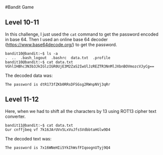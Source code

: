 #Bandit Game  

## Level 10-11  
In this challenge, I just used the `cat` command to get the password encoded in base 64. Then I used an online
base 64 decoder (https://www.base64decode.org/) to get the password.  
```
bandit10@bandit:~$ ls -a
.  ..  .bash_logout  .bashrc  data.txt  .profile
bandit10@bandit:~$ cat data.txt
VGhlIHBhc3N3b3JkIGlzIGR0UjE3M2ZaS2IwUlJzREZTR3NnMlJXbnBOVmozcVJyCg==
```
The decoded data was:  
```
The password is dtR173fZKb0RRsDFSGsg2RWnpNVj3qRr
```

## Level 11-12  
Here, when we had to shift all the characters by 13 using ROT13 cipher text converter.  
```
bandit11@bandit:~$ cat data.txt
Gur cnffjbeq vf 7k16JArUVv5LxVuJfsSVdbbtaHGlw9D4
```
The decoded text was:  
```
The password is 7x16WNeHIi5YkIhWsfFIqoognUTyj9Q4
```

## 
